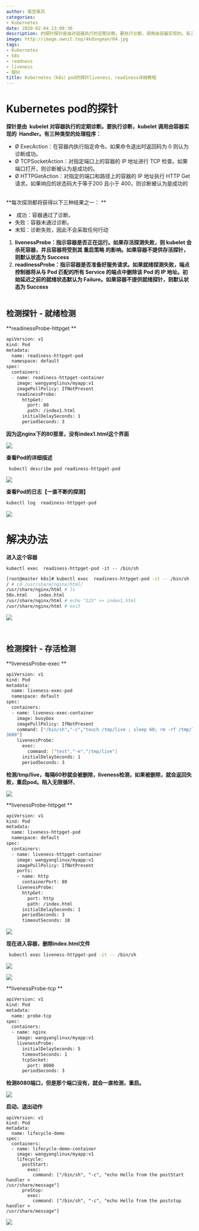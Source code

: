 ```yaml
---
author: 南宫乘风
categories:
- Kubernetes
date: 2020-02-04 13:08:30
description: 的探针探针是由对容器执行的定期诊断。要执行诊断，调用由容器实现的。有三种类型的处理程序：：在容器内执行指定命令。如果命令退出时返回码为则认为诊断成功。：对指定端口上的容器的地址进行检查。如果端口打开，。。。。。。。
image: http://image.ownit.top/4kdongman/04.jpg
tags:
- Kubernetes
- k8s
- readness
- liveness
- 探针
title: Kubernetes（k8s）pod的探针liveness、readiness详细教程
---
```


<!--more-->

# Kubernetes pod的探针

**探针是由  kubelet 对容器执行的定期诊断。要执行诊断，kubelet 调用由容器实现的  Handler。有三种类型的处理程序：**

- Ø ExecAction：在容器内执行指定命令。如果命令退出时返回码为 0 则认为诊断成功。
- Ø TCPSocketAction：对指定端口上的容器的 IP 地址进行 TCP 检查。如果端口打开，则诊断被认为是成功的。
- Ø HTTPGetAction：对指定的端口和路径上的容器的 IP 地址执行 HTTP Get 请求。如果响应的状态码大于等于200 且小于 400，则诊断被认为是成功的  
 

**每次探测都将获得以下三种结果之一： **

-  成功：容器通过了诊断。
- 失败：容器未通过诊断。
- 未知：诊断失败，因此不会采取任何行动

1.  **livenessProbe：指示容器是否正在运行。如果存活探测失败，则 kubelet 会杀死容器，并且容器将受到其 重启策略 的影响。如果容器不提供存活探针，则默认状态为 Success**
2.  **readinessProbe：指示容器是否准备好服务请求。如果就绪探测失败，端点控制器将从与 Pod 匹配的所有 Service 的端点中删除该 Pod 的 IP 地址。初始延迟之前的就绪状态默认为 Failure。如果容器不提供就绪探针，则默认状态为 Success**  
 

## 检测探针 - 就绪检测 

**readinessProbe-httpget **

```bash
apiVersion: v1
kind: Pod
metadata:
  name: readiness-httpget-pod
  namespace: default
spec:
  containers:
  - name: readiness-httpget-container
    image: wangyanglinux/myapp:v1
    imagePullPolicy: IfNotPresent
    readinessProbe:
      httpGet:
        port: 80
        path: /index1.html
      initialDelaySeconds: 1
      periodSeconds: 3
```

**因为这nginx下的80那里，没有index1.html这个界面**

![](http://image.ownit.top/csdn/20200204121952595.png)

**查看Pod的详细描述**

```
 kubectl describe pod readiness-httpget-pod
```

![](http://image.ownit.top/csdn/20200204122317758.png)

**查看Pod的日志【一直不断的探测】**

```bash
kubectl log  readiness-httpget-pod
```

![](http://image.ownit.top/csdn/20200204122442176.png)

# 解决办法

**进入这个容器**

```
kubectl exec  readiness-httpget-pod -it -- /bin/sh
```

```bash
[root@master k8s]# kubectl exec  readiness-httpget-pod -it -- /bin/sh
/ # cd /usr/share/nginx/html/
/usr/share/nginx/html # ls
50x.html    index.html
/usr/share/nginx/html # echo "123" >> index1.html
/usr/share/nginx/html # exit
```

![](http://image.ownit.top/csdn/20200204122935264.png)

 

## 检测探针 - 存活检测 

**livenessProbe-exec **

```bash
apiVersion: v1
kind: Pod
metadata:
  name: liveness-exec-pod
  namespace: default
spec:
  containers:
  - name: liveness-exec-container
    image: busybox
    imagePullPolicy: IfNotPresent
    command: ["/bin/sh","-c","touch /tmp/live ; sleep 60; rm -rf /tmp/live; sleep
3600"]
    livenessProbe:
      exec:
        command: ["test","-e","/tmp/live"]
      initialDelaySeconds: 1
      periodSeconds: 3
```

**检测/tmp/live，每隔60秒就会被删除，liveness检测，如果被删除，就会返回失败，重启pod。陷入无限循环**。

![](http://image.ownit.top/csdn/20200204124123664.png)

**livenessProbe-httpget **

```bash
apiVersion: v1
kind: Pod
metadata:
  name: liveness-httpget-pod
  namespace: default
spec:
  containers:
  - name: liveness-httpget-container
    image: wangyanglinux/myapp:v1
    imagePullPolicy: IfNotPresent
    ports:
    - name: http
      containerPort: 80
    livenessProbe:
      httpGet:
        port: http
        path: /index.html
      initialDelaySeconds: 1
      periodSeconds: 3
      timeoutSeconds: 10
```

![](http://image.ownit.top/csdn/20200204125038560.png)

**现在进入容器，删除index.html文件**

```bash
 kubectl exec liveness-httpget-pod -it -- /bin/sh
```

![](http://image.ownit.top/csdn/20200204125449729.png)

![](http://image.ownit.top/csdn/20200204125620349.png)

**livenessProbe-tcp **

```bash
apiVersion: v1
kind: Pod
metadata:
  name: probe-tcp
spec:
  containers:
  - name: nginx
    image: wangyanglinux/myapp:v1
    livenessProbe:
      initialDelaySeconds: 5
      timeoutSeconds: 1
      tcpSocket:
        port: 8080
      periodSeconds: 3
```

**检测8080端口，但是那个端口没有，就会一直检测，重启。**

![](http://image.ownit.top/csdn/20200204130208953.png)

**启动、退出动作** 

```
apiVersion: v1
kind: Pod
metadata:
  name: lifecycle-demo
spec:
  containers:
  - name: lifecycle-demo-container
    image: wangyanglinux/myapp:v1
    lifecycle:
      postStart:
        exec:
          command: ["/bin/sh", "-c", "echo Hello from the postStart handler > 
/usr/share/message"]
      preStop:
        exec:
          command: ["/bin/sh", "-c", "echo Hello from the poststop handler > 
/usr/share/message"]

```

![](http://image.ownit.top/csdn/20200204132105564.png)